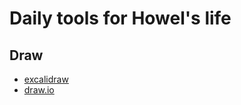 # Daily tools for Howel's life

## Draw
- [excalidraw](https://excalidraw.com/)
- [draw.io](https://draw.io)

